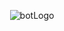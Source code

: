 <p align='center'>
  <img src='https://github.com/user-attachments/assets/8acaf434-bfb1-452a-a837-e4a76001a55e' alt='botLogo'>
</p>
